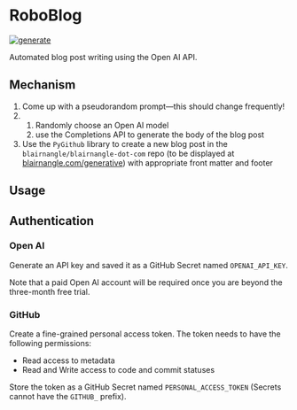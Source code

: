# RoboBlog

[![generate](https://github.com/blairnangle/roboblog/actions/workflows/generate.yml/badge.svg)](https://github.com/blairnangle/roboblog/actions/workflows/generate.yml)

Automated blog post writing using the Open AI API.

## Mechanism

1. Come up with a pseudorandom prompt—this should change frequently!
2.
   1. Randomly choose an Open AI model
   2. use the Completions API to generate the body of the blog post
3. Use the `PyGithub` library to create a new blog post in the `blairnangle/blairnangle-dot-com` repo (to be displayed at [blairnangle.com/generative](https://blairnangle.com/generative)) with appropriate front matter and footer

## Usage

## Authentication

### Open AI

Generate an API key and saved it as a GitHub Secret named `OPENAI_API_KEY`.

Note that a paid Open AI account will be required once you are beyond the three-month free trial.

### GitHub

Create a fine-grained personal access token. The token needs to have the following permissions:

- Read access to metadata
- Read and Write access to code and commit statuses

Store the token as a GitHub Secret named `PERSONAL_ACCESS_TOKEN` (Secrets cannot have the `GITHUB_` prefix).
